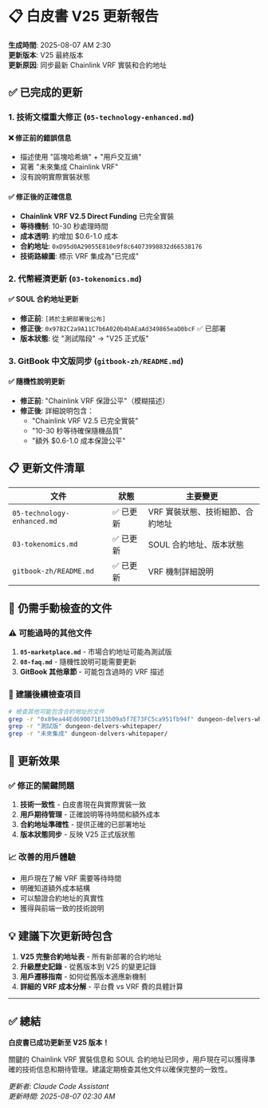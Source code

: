 # 📋 白皮書 V25 更新報告

**生成時間**: 2025-08-07 AM 2:30  
**更新版本**: V25 最終版本  
**更新原因**: 同步最新 Chainlink VRF 實裝和合約地址  

## ✅ 已完成的更新

### 1. **技術文檔重大修正** (`05-technology-enhanced.md`)

#### ❌ **修正前的錯誤信息**
- 描述使用 "區塊哈希熵" + "用戶交互熵" 
- 寫著 "未來集成 Chainlink VRF"
- 沒有說明實際實裝狀態

#### ✅ **修正後的正確信息**  
- **Chainlink VRF V2.5 Direct Funding** 已完全實裝
- **等待機制**: 10-30 秒處理時間
- **成本透明**: 約增加 $0.6-1.0 成本
- **合約地址**: `0xD95d0A29055E810e9f8c64073998832d66538176`
- **技術路線圖**: 標示 VRF 集成為"已完成"

### 2. **代幣經濟更新** (`03-tokenomics.md`)

#### ✅ **SOUL 合約地址更新**
- **修正前**: `[將於主網部署後公布]`
- **修正後**: `0x97B2C2a9A11C7b6A020b4bAEaAd349865eaD0bcF` ✅ 已部署
- **版本狀態**: 從 "測試階段" → "V25 正式版"

### 3. **GitBook 中文版同步** (`gitbook-zh/README.md`)

#### ✅ **隨機性說明更新**
- **修正前**: "Chainlink VRF 保證公平"（模糊描述）
- **修正後**: 詳細說明包含：
  - "Chainlink VRF V2.5 已完全實裝"
  - "10-30 秒等待確保隨機品質"  
  - "額外 $0.6-1.0 成本保證公平"

## 📋 更新文件清單

| 文件 | 狀態 | 主要變更 |
|------|------|---------|
| `05-technology-enhanced.md` | ✅ 已更新 | VRF 實裝狀態、技術細節、合約地址 |
| `03-tokenomics.md` | ✅ 已更新 | SOUL 合約地址、版本狀態 |
| `gitbook-zh/README.md` | ✅ 已更新 | VRF 機制詳細說明 |

## 🚨 **仍需手動檢查的文件**

### ⚠️ **可能過時的其他文件**
1. **`05-marketplace.md`** - 市場合約地址可能為測試版
2. **`08-faq.md`** - 隨機性說明可能需要更新  
3. **GitBook 其他章節** - 可能包含過時的 VRF 描述

### 📝 **建議後續檢查項目**
```bash
# 檢查其他可能包含合約地址的文件
grep -r "0x89ea44Ed690071E13b09a5f7E73FC5ca951fb94f" dungeon-delvers-whitepaper/
grep -r "測試版" dungeon-delvers-whitepaper/
grep -r "未來集成" dungeon-delvers-whitepaper/
```

## 🎯 **更新效果**

### ✅ **修正的關鍵問題**
1. **技術一致性** - 白皮書現在與實際實裝一致
2. **用戶期待管理** - 正確說明等待時間和額外成本  
3. **合約地址準確性** - 提供正確的已部署地址
4. **版本狀態同步** - 反映 V25 正式版狀態

### 📈 **改善的用戶體驗**
- 用戶現在了解 VRF 需要等待時間
- 明確知道額外成本結構
- 可以驗證合約地址的真實性
- 獲得與前端一致的技術說明

## 💡 **建議下次更新時包含**

1. **V25 完整合約地址表** - 所有新部署的合約地址
2. **升級歷史記錄** - 從舊版本到 V25 的變更記錄
3. **用戶遷移指南** - 如何從舊版本適應新機制
4. **詳細的 VRF 成本分解** - 平台費 vs VRF 費的具體計算

---

## ✅ **總結**

**白皮書已成功更新至 V25 版本！**

關鍵的 Chainlink VRF 實裝信息和 SOUL 合約地址已同步，用戶現在可以獲得準確的技術信息和期待管理。建議定期檢查其他文件以確保完整的一致性。

*更新者: Claude Code Assistant*  
*更新時間: 2025-08-07 02:30 AM*
